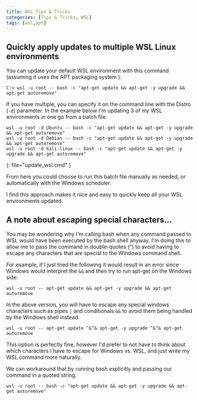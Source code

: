 ```yaml
---
title: WSL Tips & Tricks
categories: [Tips & Tricks, WSL]
tags: [wsl,apt]
---
```


## Quickly apply updates to multiple WSL Linux environments

You can update your default WSL environment with this command (assuming it uses the APT packaging system ):

```console
C:> wsl -u root -- bash -c "apt-get update && apt-get -y upgrade && apt-get autoremove"
```

If you have multiple, you can specify it on the command line with the Distro (`-d`) parameter. In the example below I'm updating 3 of my WSL environments in one go from a batch file. 

```batchfile
wsl -u root -d Ubuntu -- bash -c "apt-get update && apt-get -y upgrade && apt-get autoremove"
wsl -u root -d Debian -- bash -c "apt-get update && apt-get -y upgrade && apt-get autoremove"
wsl -u root -d kali-linux -- bash -c "apt-get update && apt-get -y upgrade && apt-get autoremove"
```
{: file="update_wsl.cmd" }

From here you could choose to run this batch file manually as needed, or automatically with the Windows scheduler.  

I find this approach makes it nice and easy to quickly keep all your WSL environments updated.


## A note about escaping special characters...

You may be wondering why I'm calling bash when any command passed to WSL would have been executed by the bash shell anyway. I'm doing this to allow me to pass the command in double-quotes (") to avoid having to escape any characters that are special to the Windows command shell.

For example, if I just tried the following it would result in an error since Windows would interpret the `&&` and then try to run apt-get on the Windows side:

```
wsl -u root -- apt-get update && apt-get -y upgrade && apt-get autoremove
```

In the above version, you will have to escape any special windows characters such as pipes `|` and conditionals `&&` to avoid them being handled by the Windows shell instead.

```
wsl -u root -- apt-get update ^&^& apt-get -y upgrade ^&^& apt-get autoremove
```

This option is perfectly fine, however I'd prefer to not have to think about which characters I have to escape for Windows vs. WSL, and just write my WSL command more naturally.

We can workaround that by running bash explicitly and passing our command in a quoted string.

```
wsl -u root -- bash -c "apt-get update && apt-get -y upgrade && apt-get autoremove"
```

